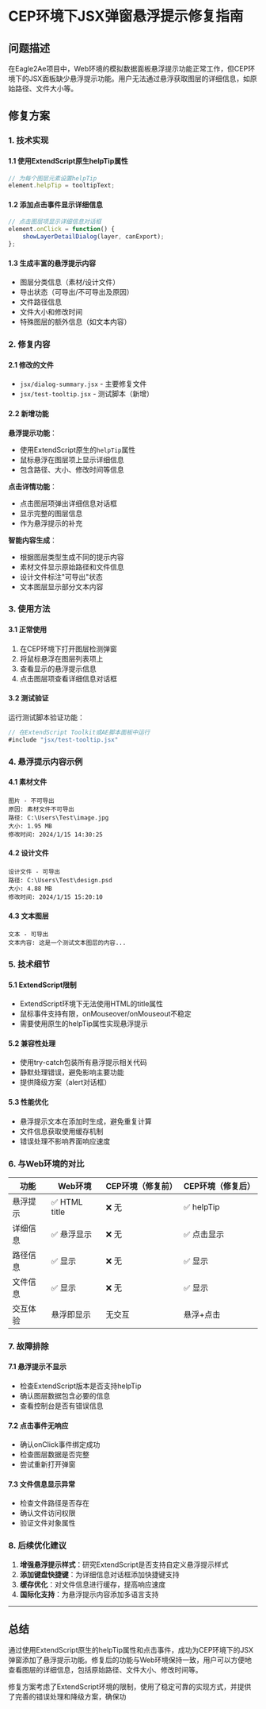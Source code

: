 # CEP环境下JSX弹窗悬浮提示修复指南

## 问题描述

在Eagle2Ae项目中，Web环境的模拟数据面板悬浮提示功能正常工作，但CEP环境下的JSX面板缺少悬浮提示功能。用户无法通过悬浮获取图层的详细信息，如原始路径、文件大小等。

## 修复方案

### 1. 技术实现

#### 1.1 使用ExtendScript原生helpTip属性
```javascript
// 为每个图层元素设置helpTip
element.helpTip = tooltipText;
```

#### 1.2 添加点击事件显示详细信息
```javascript
// 点击图层项显示详细信息对话框
element.onClick = function() {
    showLayerDetailDialog(layer, canExport);
};
```

#### 1.3 生成丰富的悬浮提示内容
- 图层分类信息（素材/设计文件）
- 导出状态（可导出/不可导出及原因）
- 文件路径信息
- 文件大小和修改时间
- 特殊图层的额外信息（如文本内容）

### 2. 修复内容

#### 2.1 修改的文件
- `jsx/dialog-summary.jsx` - 主要修复文件
- `jsx/test-tooltip.jsx` - 测试脚本（新增）

#### 2.2 新增功能

**悬浮提示功能**：
- 使用ExtendScript原生的`helpTip`属性
- 鼠标悬浮在图层项上显示详细信息
- 包含路径、大小、修改时间等信息

**点击详情功能**：
- 点击图层项弹出详细信息对话框
- 显示完整的图层信息
- 作为悬浮提示的补充

**智能内容生成**：
- 根据图层类型生成不同的提示内容
- 素材文件显示原始路径和文件信息
- 设计文件标注"可导出"状态
- 文本图层显示部分文本内容

### 3. 使用方法

#### 3.1 正常使用
1. 在CEP环境下打开图层检测弹窗
2. 将鼠标悬浮在图层列表项上
3. 查看显示的悬浮提示信息
4. 点击图层项查看详细信息对话框

#### 3.2 测试验证
运行测试脚本验证功能：
```javascript
// 在ExtendScript Toolkit或AE脚本面板中运行
#include "jsx/test-tooltip.jsx"
```

### 4. 悬浮提示内容示例

#### 4.1 素材文件
```
图片 - 不可导出
原因: 素材文件不可导出
路径: C:\Users\Test\image.jpg
大小: 1.95 MB
修改时间: 2024/1/15 14:30:25
```

#### 4.2 设计文件
```
设计文件 - 可导出
路径: C:\Users\Test\design.psd
大小: 4.88 MB
修改时间: 2024/1/15 15:20:10
```

#### 4.3 文本图层
```
文本 - 可导出
文本内容: 这是一个测试文本图层的内容...
```

### 5. 技术细节

#### 5.1 ExtendScript限制
- ExtendScript环境下无法使用HTML的title属性
- 鼠标事件支持有限，onMouseover/onMouseout不稳定
- 需要使用原生的helpTip属性实现悬浮提示

#### 5.2 兼容性处理
- 使用try-catch包装所有悬浮提示相关代码
- 静默处理错误，避免影响主要功能
- 提供降级方案（alert对话框）

#### 5.3 性能优化
- 悬浮提示文本在添加时生成，避免重复计算
- 文件信息获取使用缓存机制
- 错误处理不影响界面响应速度

### 6. 与Web环境的对比

| 功能 | Web环境 | CEP环境（修复前） | CEP环境（修复后） |
|------|---------|------------------|------------------|
| 悬浮提示 | ✅ HTML title | ❌ 无 | ✅ helpTip |
| 详细信息 | ✅ 悬浮显示 | ❌ 无 | ✅ 点击显示 |
| 路径信息 | ✅ 显示 | ❌ 无 | ✅ 显示 |
| 文件信息 | ✅ 显示 | ❌ 无 | ✅ 显示 |
| 交互体验 | 悬浮即显示 | 无交互 | 悬浮+点击 |

### 7. 故障排除

#### 7.1 悬浮提示不显示
- 检查ExtendScript版本是否支持helpTip
- 确认图层数据包含必要的信息
- 查看控制台是否有错误信息

#### 7.2 点击事件无响应
- 确认onClick事件绑定成功
- 检查图层数据是否完整
- 尝试重新打开弹窗

#### 7.3 文件信息显示异常
- 检查文件路径是否存在
- 确认文件访问权限
- 验证文件对象属性

### 8. 后续优化建议

1. **增强悬浮提示样式**：研究ExtendScript是否支持自定义悬浮提示样式
2. **添加键盘快捷键**：为详细信息对话框添加快捷键支持
3. **缓存优化**：对文件信息进行缓存，提高响应速度
4. **国际化支持**：为悬浮提示内容添加多语言支持

---

## 总结

通过使用ExtendScript原生的helpTip属性和点击事件，成功为CEP环境下的JSX弹窗添加了悬浮提示功能。修复后的功能与Web环境保持一致，用户可以方便地查看图层的详细信息，包括原始路径、文件大小、修改时间等。

修复方案考虑了ExtendScript环境的限制，使用了稳定可靠的实现方式，并提供了完善的错误处理和降级方案，确保功